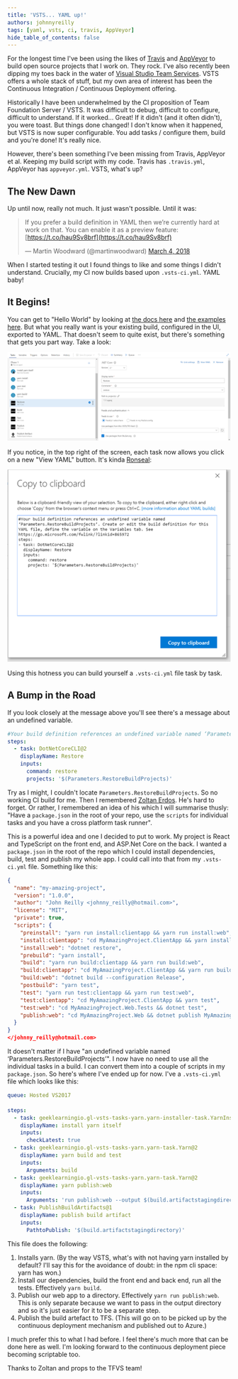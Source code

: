 ```yaml
---
title: 'VSTS... YAML up!'
authors: johnnyreilly
tags: [yaml, vsts, ci, travis, AppVeyor]
hide_table_of_contents: false
---
```


For the longest time I've been using the likes of [Travis](https://travis-ci.org/) and [AppVeyor](https://www.appveyor.com/) to build open source projects that I work on. They rock. I've also recently been dipping my toes back in the water of [Visual Studio Team Services](https://www.visualstudio.com/team-services/). VSTS offers a whole stack of stuff, but my own area of interest has been the Continuous Integration / Continuous Deployment offering.

Historically I have been underwhelmed by the CI proposition of Team Foundation Server / VSTS. It was difficult to debug, difficult to configure, difficult to understand. If it worked... Great! If it didn't (and it often didn't), you were toast. But things done changed! I don't know when it happened, but VSTS is now super configurable. You add tasks / configure them, build and you're done! It's really nice.

However, there's been something I've been missing from Travis, AppVeyor et al. Keeping my build script with my code. Travis has `.travis.yml`, AppVeyor has `appveyor.yml`. VSTS, what's up?

## The New Dawn

Up until now, really not much. It just wasn't possible. Until it was:

> If you prefer a build definition in YAML then we’re currently hard at work on that. You can enable it as a preview feature: [https://t.co/hau9Sv8brf](https://t.co/hau9Sv8brf)
>
> — Martin Woodward (@martinwoodward) [March 4, 2018](https://twitter.com/martinwoodward/status/970250739510534144?ref_src=twsrc%5Etfw)

<script async="" src="https://platform.twitter.com/widgets.js" charSet="utf-8"></script>

When I started testing it out I found things to like and some things I didn't understand. Crucially, my CI now builds based upon `.vsts-ci.yml`. YAML baby!

## It Begins!

You can get to "Hello World" by looking at [the docs here](https://docs.microsoft.com/en-us/vsts/pipelines/build/yaml?view=vsts) and [the examples here](https://github.com/Microsoft/vsts-agent/blob/master/docs/preview/yamlgettingstarted/index.md). But what you really want is your existing build, configured in the UI, exported to YAML. That doesn't seem to quite exist, but there's something that gets you part way. Take a look:

![screenshot of restore task in VSTS](vsts-screenshot-of-restore-task.webp)

If you notice, in the top right of the screen, each task now allows you click on a new "View YAML" button. It's kinda [Ronseal](https://en.wikipedia.org/wiki/Ronseal):

![screenshot of copy to clipboard in VSTS](vsts-screenshot-of-copy-to-clipboard.webp)

Using this hotness you can build yourself a `.vsts-ci.yml` file task by task.

## A Bump in the Road

If you look closely at the message above you'll see there's a message about an undefined variable.

```yml
#Your build definition references an undefined variable named ‘Parameters.RestoreBuildProjects’. Create or edit the build definition for this YAML file, define the variable on the Variables tab. See https://go.microsoft.com/fwlink/?linkid=865972
steps:
  - task: DotNetCoreCLI@2
    displayName: Restore
    inputs:
      command: restore
      projects: '$(Parameters.RestoreBuildProjects)'
```

Try as I might, I couldn't locate `Parameters.RestoreBuildProjects`. So no working CI build for me. Then I remembered [Zoltan Erdos](https://github.com/zerdos). He's hard to forget. Or rather, I remembered an idea of his which I will summarise thusly: "Have a `package.json` in the root of your repo, use the `scripts` for individual tasks and you have a cross platform task runner".

This is a powerful idea and one I decided to put to work. My project is React and TypeScript on the front end, and ASP.Net Core on the back. I wanted a `package.json` in the root of the repo which I could install dependencies, build, test and publish my whole app. I could call into that from my `.vsts-ci.yml` file. Something like this:

```json
{
  "name": "my-amazing-project",
  "version": "1.0.0",
  "author": "John Reilly <johnny_reilly@hotmail.com>",
  "license": "MIT",
  "private": true,
  "scripts": {
    "preinstall": "yarn run install:clientapp && yarn run install:web",
    "install:clientapp": "cd MyAmazingProject.ClientApp && yarn install",
    "install:web": "dotnet restore",
    "prebuild": "yarn install",
    "build": "yarn run build:clientapp && yarn run build:web",
    "build:clientapp": "cd MyAmazingProject.ClientApp && yarn run build",
    "build:web": "dotnet build --configuration Release",
    "postbuild": "yarn test",
    "test": "yarn run test:clientapp && yarn run test:web",
    "test:clientapp": "cd MyAmazingProject.ClientApp && yarn test",
    "test:web": "cd MyAmazingProject.Web.Tests && dotnet test",
    "publish:web": "cd MyAmazingProject.Web && dotnet publish MyAmazingProject.Web.csproj --configuration Release"
  }
}
</johnny_reilly@hotmail.com>
```

It doesn't matter if I have "an undefined variable named ‘Parameters.RestoreBuildProjects’". I now have no need to use all the individual tasks in a build. I can convert them into a couple of scripts in my `package.json`. So here's where I've ended up for now. I've a `.vsts-ci.yml` file which looks like this:

```yml
queue: Hosted VS2017

steps:
  - task: geeklearningio.gl-vsts-tasks-yarn.yarn-installer-task.YarnInstaller@2
    displayName: install yarn itself
    inputs:
      checkLatest: true
  - task: geeklearningio.gl-vsts-tasks-yarn.yarn-task.Yarn@2
    displayName: yarn build and test
    inputs:
      Arguments: build
  - task: geeklearningio.gl-vsts-tasks-yarn.yarn-task.Yarn@2
    displayName: yarn publish:web
    inputs:
      Arguments: 'run publish:web --output $(build.artifactstagingdirectory)/MyAmazingProject'
  - task: PublishBuildArtifacts@1
    displayName: publish build artifact
    inputs:
      PathtoPublish: '$(build.artifactstagingdirectory)'
```

This file does the following:

1. Installs yarn. (By the way VSTS, what's with not having yarn installed by default? I'll say this for the avoidance of doubt: in the npm cli space: yarn has won.)
2. Install our dependencies, build the front end and back end, run all the tests. Effectively `yarn build`.
3. Publish our web app to a directory. Effectively `yarn run publish:web`. This is only separate because we want to pass in the output directory and so it's just easier for it to be a separate step.
4. Publish the build artefact to TFS. (This will go on to be picked up by the continuous deployment mechanism and published out to Azure.)

I much prefer this to what I had before. I feel there's much more that can be done here as well. I'm looking forward to the continuous deployment piece becoming scriptable too.

Thanks to Zoltan and props to the TFVS team!
